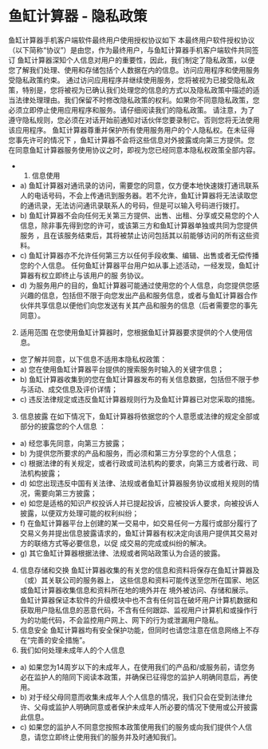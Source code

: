 # 鱼缸计算器 - 隐私政策
鱼缸计算器手机客户端软件最终用户使用授权协议如下
本最终用户软件授权协议（以下简称“协议”）是由您，作为最终用户，与鱼缸计算器手机客户端软件共同签订
鱼缸计算器深知个人信息对用户的重要性，因此，我们制定了隐私政策，以便您了解我们处理、使用和存储包括个人数据在内的信息。访问应用程序和使用服务受隐私政策约束。
通过访问应用程序并继续使用服务，您将被视为已接受隐私政策，特别是，您将被视为已确认我们处理您的信息的方式以及隐私政策中描述的适当法律处理理由。我们保留不时修改隐私政策的权利。如果你不同意隐私政策，您必须立即停止使用应用程序和服务。请仔细阅读我们的隐私政策。
请注意，为了遵守隐私规则，您必须在对话开始前通知对话伙伴您要录制它。否则您将无法使用该应用程序。
鱼缸计算器尊重并保护所有使用服务用户的个人隐私权。在未征得您事先许可的情况下 ，鱼缸计算器不会将这些信息对外披露或向第三方提供。您在同意鱼缸计算器服务使用协议之时，即视为您已经同意本隐私权政策全部内容。
- 1. 信息使用
- a) 鱼缸计算器对通讯录的访问，需要您的同意，仅方便本地快速拨打通讯联系人的电话号码，不会上传通讯到服务器。若不允许，鱼缸计算器将无法读取您的通讯录，无法访问通讯录联系人的号码，但是可以输入号码进行拨打。
- b) 鱼缸计算器不会向任何无关第三方提供、出售、出租、分享或交易您的个人信息，除非事先得到您的许可，或该第三方和鱼缸计算器单独或共同为您提供服务 ，且在该服务结束后，其将被禁止访问包括其以前能够访问的所有这些资料。
- c) 鱼缸计算器亦不允许任何第三方以任何手段收集、编辑、出售或者无偿传播您的个人信息。 任何鱼缸计算器平台用户如从事上述活动，一经发现，鱼缸计算器有权立即终止与该用户的服 务协议。
- d) 为服务用户的目的，鱼缸计算器可能通过使用您的个人信息，向您提供您感兴趣的信息，包括但不限于向您发出产品和服务信息，或者与鱼缸计算器合作伙伴共享信息以便他们向您发送有关其产品和服务的信息（后者需要您的事先同意）。
2. 适用范围
在您使用鱼缸计算器时，您根据鱼缸计算器要求提供的个人使用信息。
- 您了解并同意，以下信息不适用本隐私权政策：
- a) 您在使用鱼缸计算器平台提供的搜索服务时输入的关键字信息；
- b) 鱼缸计算器收集到的您在鱼缸计算器发布的有关信息数据，包括但不限于参与活动、成交信息及评价详情；
- c) 违反法律规定或违反鱼缸计算器规则行为及鱼缸计算器已对您采取的措施。
3. 信息披露 在如下情况下，鱼缸计算器将依据您的个人意愿或法律的规定全部或部分的披露您的个人信息 ：
- a) 经您事先同意，向第三方披露；
- b) 为提供您所要求的产品和服务，而必须和第三方分享您的个人信息；
- c) 根据法律的有关规定，或者行政或司法机构的要求，向第三方或者行政、司法机构披露；
- d) 如您出现违反中国有关法律、法规或者鱼缸计算器服务协议或相关规则的情况，需要向第三方披露；
- e) 如您是适格的知识产权投诉人并已提起投诉，应被投诉人要求，向被投诉人披露，以便双方处理可能的权利纠纷；
- f) 在鱼缸计算器平台上创建的某一交易中，如交易任何一方履行或部分履行了交易义务并提出信息披露请求的，鱼缸计算器有权决定向该用户提供其交易对方的联络方式等必要信息，以促 成交易的完成或纠纷的解决。
- g) 其它鱼缸计算器根据法律、法规或者网站政策认为合适的披露。
4. 信息存储和交换 鱼缸计算器收集的有关您的信息和资料将保存在鱼缸计算器及（或）其关联公司的服务器上， 这些信息和资料可能传送至您所在国家、地区或鱼缸计算器收集信息和资料所在地的境外并在 境外被访问、存储和展示。
鱼缸计算器保证本软件的升级模块中也不含有任何旨在破坏用户计算机数据和获取用户隐私信息的恶意代码，不含有任何跟踪、监视用户计算机和或操作行为的功能代码，不会监控用户网上、网下的行为或泄漏用户隐私。
5. 信息安全
鱼缸计算器均有安全保护功能，但同时也请您注意在信息网络上不存在“完善的安全措施”。
6. 我们如何处理未成年人的个人信息
- a) 如果您为14周岁以下的未成年人，在使用我们的产品和/或服务前，请您务必在监护人的陪同下阅读本政策，并确保已征得您的监护人明确同意后，再使用。
- b) 对于经父母同意而收集未成年人个人信息的情况，我们只会在受到法律允许、父母或监护人明确同意或者保护未成年人所必要的情况下使用或公开披露此信息。
- c) 如果您的监护人不同意您按照本政策使用我们的服务或向我们提供个人信息，请您立即终止使用我们的服务并及时通知我们。
